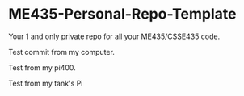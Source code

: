 # ME435-Personal-Repo-Template
Your 1 and only private repo for all your ME435/CSSE435 code.

Test commit from my computer.

Test from my pi400.

Test from my tank's Pi

